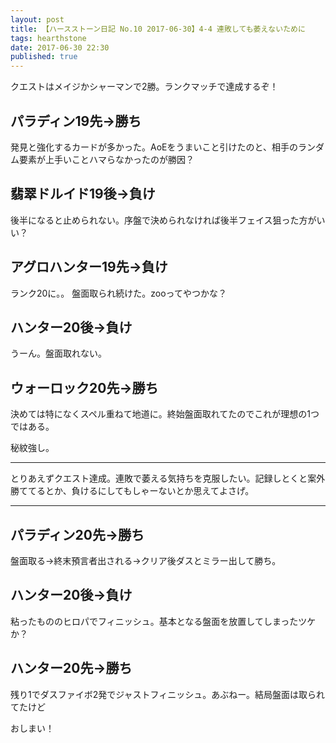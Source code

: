 ```yaml
---
layout: post
title: 【ハースストーン日記 No.10 2017-06-30】4-4 連敗しても萎えないために
tags: hearthstone
date: 2017-06-30 22:30
published: true
---
```


クエストはメイジかシャーマンで2勝。ランクマッチで達成するぞ！

## パラディン19先→勝ち
発見と強化するカードが多かった。AoEをうまいこと引けたのと、相手のランダム要素が上手いことハマらなかったのが勝因？

## 翡翠ドルイド19後→負け
後半になると止められない。序盤で決められなければ後半フェイス狙った方がいい？

## アグロハンター19先→負け
ランク20に。。
盤面取られ続けた。zooってやつかな？

## ハンター20後→負け
うーん。盤面取れない。

## ウォーロック20先→勝ち
決めては特になくスペル重ねて地道に。終始盤面取れてたのでこれが理想の1つではある。

秘紋強し。

---

とりあえずクエスト達成。連敗で萎える気持ちを克服したい。記録しとくと案外勝ててるとか、負けるにしてもしゃーないとか思えてよさげ。

---

## パラディン20先→勝ち
盤面取る→終末預言者出される→クリア後ダスとミラー出して勝ち。

## ハンター20後→負け
粘ったもののヒロパでフィニッシュ。基本となる盤面を放置してしまったツケか？

## ハンター20先→勝ち
残り1でダスファイボ2発でジャストフィニッシュ。あぶねー。結局盤面は取られてたけど

おしまい！
